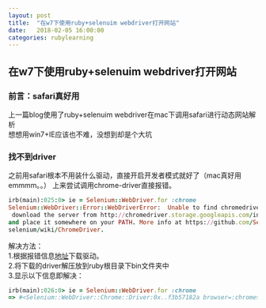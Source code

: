 ```yaml
---
layout: post
title:  "在w7下使用ruby+selenuim webdriver打开网站"
date:   2018-02-05 16:00:00
categories: rubylearning
---
```


## 在w7下使用ruby+selenuim webdriver打开网站  

### 前言：safari真好用

上一篇blog使用了ruby+selenuim webdriver在mac下调用safari进行动态网站解析  
想想用win7+IE应该也不难，没想到却是个大坑

### 找不到driver
之前用safari根本不用装什么驱动，直接开启开发者模式就好了（mac真好用 emmmm。。）
上来尝试调用chrome-driver直接报错。
```ruby
irb(main):025:0> ie = Selenium::WebDriver.for :chrome
Selenium::WebDriver::Error::WebDriverError:  Unable to find chromedriver. Please
 download the server from http://chromedriver.storage.googleapis.com/index.html
and place it somewhere on your PATH. More info at https://github.com/SeleniumHQ/
selenium/wiki/ChromeDriver.
```
解决方法：  
1.根据报错信息[地址](http://chromedriver.storage.googleapis.com/index.html)下载驱动。  
2.将下载的driver解压放到ruby根目录下bin文件夹中  
3.显示以下信息即解决：  
```ruby
irb(main):026:0> ie = Selenium::WebDriver.for :chrome
=> #<Selenium::WebDriver::Chrome::Driver:0x..f3b57182a browser=:chrome>
```